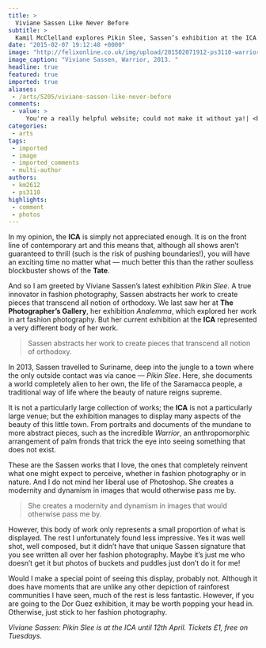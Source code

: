 ```yaml
---
title: >
  Viviane Sassen Like Never Before
subtitle: >
  Kamil McClelland explores Pikin Slee, Sassen’s exhibition at the ICA
date: "2015-02-07 19:12:48 +0000"
image: "http://felixonline.co.uk/img/upload/201502071912-ps3110-warrior-2013-viviane-sassen-courtesy-the-artist-and-stevenson-gallery-copya.jpg"
image_caption: "Viviane Sassen, Warrior, 2013. "
headline: true
featured: true
imported: true
aliases:
 - /arts/5205/viviane-sassen-like-never-before
comments:
 - value: >
     You're a really helpful website; could not make it without ya!| <br>cs go skins blurry http://odeliaelsie.moonfruit.com/blog/4592032329/An-Unbiased-Review-Involving-League-Of-Legends---A-Fast-Paced-Competitive-Online-Game/10617915
categories:
 - arts
tags:
 - imported
 - image
 - imported_comments
 - multi-author
authors:
 - km2612
 - ps3110
highlights:
 - comment
 - photos
---
```


In my opinion, the __ICA__ is simply not appreciated enough. It is on the front line of contemporary art and this means that, although all shows aren’t guaranteed to thrill (such is the risk of pushing boundaries!), you will have an exciting time no matter what — much better this than the rather soulless blockbuster shows of the __Tate__.

And so I am greeted by Viviane Sassen’s latest exhibition _Pikin Slee_. A true innovator in fashion photography, Sassen abstracts her work to create pieces that transcend all notion of orthodoxy. We last saw her at __The Photographer’s Gallery__, her exhibition _Analemma_, which explored her work in art fashion photography. But her current exhibition at the __ICA__ represented a very different body of her work.

> Sassen abstracts her work to create pieces that transcend all notion of orthodoxy.

In 2013, Sassen travelled to Suriname, deep into the jungle to a town where the only outside contact was via canoe — _Pikin Slee_. Here, she documents a world completely alien to her own, the life of the Saramacca people, a traditional way of life where the beauty of nature reigns supreme.

It is not a particularly large collection of works; the __ICA__ is not a particularly large venue; but the exhibition manages to display many aspects of the beauty of this little town. From portraits and documents of the mundane to more abstract pieces, such as the incredible _Warrior_, an anthropomorphic arrangement of palm fronds that trick the eye into seeing something that does not exist.

These are the Sassen works that I love, the ones that completely reinvent what one might expect to perceive, whether in fashion photography or in nature. And I do not mind her liberal use of Photoshop. She creates a modernity and dynamism in images that would otherwise pass me by.

> She creates a modernity and dynamism in images that would otherwise pass me by.

However, this body of work only represents a small proportion of what is displayed. The rest I unfortunately found less impressive. Yes it was well shot, well composed, but it didn’t have that unique Sassen signature that you see written all over her fashion photography. Maybe it’s just me who doesn’t get it but photos of buckets and puddles just don’t do it for me!

Would I make a special point of seeing this display, probably not. Although it does have moments that are unlike any other depiction of rainforest communities I have seen, much of the rest is less fantastic. However, if you are going to the Dor Guez exhibition, it may be worth popping your head in. Otherwise, just stick to her fashion photography.

_Viviane Sassen: Pikin Slee is at the ICA until 12th April. Tickets £1, free on Tuesdays._
